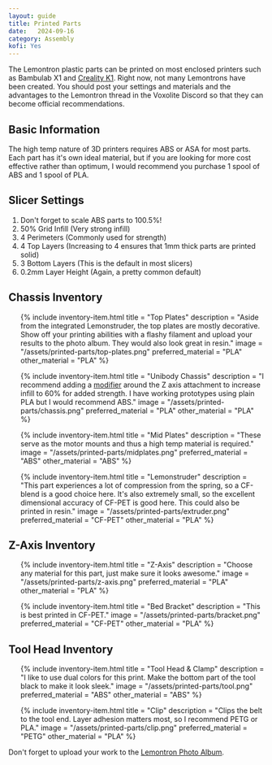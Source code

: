 ```yaml
---
layout: guide
title: Printed Parts
date:   2024-09-16
category: Assembly
kofi: Yes
---
```


The Lemontron plastic parts can be printed on most enclosed printers such as Bambulab X1
and <a href="https://amzn.to/47ut5uQ" target="_blank">Creality K1</a>. Right now, not many Lemontrons have been created.
You should post your settings and materials and the advantages to the Lemontron thread in the Voxolite Discord so that
they can become official recommendations.

## Basic Information

The high temp nature of 3D printers requires ABS or ASA for most parts. Each part has it's own ideal material, but if
you are looking for more cost effective rather than optimum, I would recommend you purchase 1 spool of ABS and 1 spool
of PLA.

## Slicer Settings

1. Don't forget to scale ABS parts to 100.5%!
2. 50% Grid Infill (Very strong infill)
3. 4 Perimeters (Commonly used for strength)
4. 4 Top Layers (Increasing to 4 ensures that 1mm thick parts are printed solid)
5. 3 Bottom Layers (This is the default in most slicers)
6. 0.2mm Layer Height (Again, a pretty common default)

## Chassis Inventory

<ul class="inventory">

{% include inventory-item.html
title = "Top Plates"
description = "Aside from the integrated Lemonstruder, the top plates are mostly decorative. Show off your printing
abilities with a flashy filament and upload your results to the photo album. They would also look great in resin."
image = "/assets/printed-parts/top-plates.png"
preferred_material = "PLA"
other_material = "PLA"
%}

{% include inventory-item.html
title = "Unibody Chassis"
description = "I recommend adding a <a href='https://www.youtube.com/watch?v=leHHulARH9Q' target='_blank'>modifier</a>
around
the Z axis attachment to increase infill to 60% for added strength. I have working prototypes using plain PLA but I
would recommend ABS."
image = "/assets/printed-parts/chassis.png"
preferred_material = "PLA"
other_material = "PLA"
%}

{% include inventory-item.html
title = "Mid Plates"
description = "These serve as the motor mounts and thus a high temp material is required."
image = "/assets/printed-parts/midplates.png"
preferred_material = "ABS"
other_material = "ABS"
%}

{% include inventory-item.html
title = "Lemonstruder"
description = "This part experiences a lot of compression from the spring, so a CF-blend is a good choice here. It's
also extremely small, so the excellent dimensional accuracy of CF-PET is good here. This could also be printed in
resin."
image = "/assets/printed-parts/extruder.png"
preferred_material = "CF-PET"
other_material = "PLA"
%}

</ul>

## Z-Axis Inventory

<ul class="inventory">

{% include inventory-item.html
title = "Z-Axis"
description = "Choose any material for this part, just make sure it looks awesome."
image = "/assets/printed-parts/z-axis.png"
preferred_material = "PLA"
other_material = "PLA"
%}

{% include inventory-item.html
title = "Bed Bracket"
description = "This is best printed in CF-PET."
image = "/assets/printed-parts/bracket.png"
preferred_material = "CF-PET"
other_material = "PLA"
%}

</ul>

## Tool Head Inventory

<ul class="inventory">

{% include inventory-item.html
title = "Tool Head & Clamp"
description = "I like to use dual colors for this print. Make the bottom part of the tool black to make it look
sleek."
image = "/assets/printed-parts/tool.png"
preferred_material = "ABS"
other_material = "ABS"
%}

{% include inventory-item.html
title = "Clip"
description = "Clips the belt to the tool end. Layer adhesion matters most, so I recommend PETG or PLA."
image = "/assets/printed-parts/clip.png"
preferred_material = "PETG"
other_material = "PLA"
%}

</ul>

Don't forget to upload your work to
the [Lemontron Photo Album](https://photos.app.goo.gl/ymJsbDJciHWHy3QJ8).